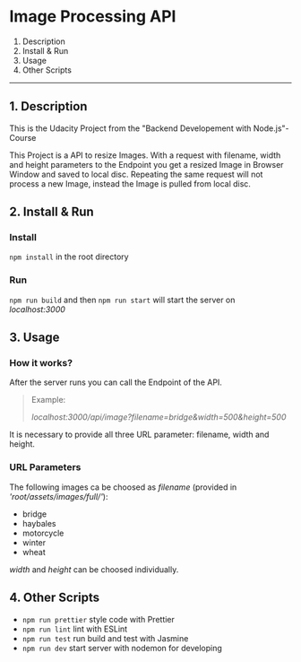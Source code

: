 # Image Processing API

1. Description
2. Install & Run
3. Usage
4. Other Scripts

---

## 1. Description

This is the Udacity Project from the "Backend Developement with Node.js"-Course

This Project is a API to resize Images. With a request with filename, width and height parameters to the Endpoint you get a resized Image in Browser Window and saved to local disc. Repeating the same request will not process a new Image, instead the Image is pulled from local disc.

## 2. Install & Run

### Install

`npm install` in the root directory

### Run

`npm run build` and then `npm run start` will start the server on _localhost:3000_

## 3. Usage

### How it works?

After the server runs you can call the Endpoint of the API.

> Example:<br>
>
> _localhost:3000/api/image?filename=bridge&width=500&height=500_

It is necessary to provide all three URL parameter: filename, width and height.

### URL Parameters

The following images ca be choosed as _filename_
(provided in _'root/assets/images/full/'_):

- bridge
- haybales
- motorcycle
- winter
- wheat

_width_ and _height_ can be choosed individually.

## 4. Other Scripts

- `npm run prettier` style code with Prettier
- `npm run lint` lint with ESLint
- `npm run test` run build and test with Jasmine
- `npm run dev` start server with nodemon for developing
